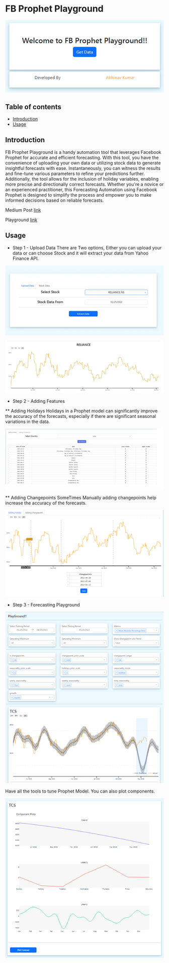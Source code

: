 # FB Prophet Playground

![head](assets/head1.PNG)


## Table of contents
* [Introduction](#introduction)
* [Usage](#usage)


## Introduction
 FB Prophet Playground is a handy automation tool that leverages Facebook Prophet for accurate and efficient forecasting. With this tool, you have the convenience of uploading your own data or utilizing stock data to generate insightful forecasts with ease. Instantaneously, you can witness the results and fine-tune various parameters to refine your predictions further. Additionally, the tool allows for the inclusion of holiday variables, enabling more precise and directionally correct forecasts. Whether you're a novice or an experienced practitioner, this Forecasting Automation using Facebook Prophet is designed to simplify the process and empower you to make informed decisions based on reliable forecasts.

Medium Post [link](https://abhinavk910.medium.com/fb-prophet-playground-15286a9f141e)

Playground [link](https://time-series-forecasting.onrender.com/)

## Usage

* Step 1 - Upload Data
There are Two options, Either you can upload your data or can choose Stock and it will extract your data from Yahoo Finance API.

![step1](assets/head2.PNG)

![step2 graph](assets/head3.PNG)

* Step 2 - Adding Features

** Adding Holidays
Holidays in a Prophet model can significantly improve the accuracy of the forecasts, especially if there are significant seasonal variations in the data.

![step2 holiday](assets/head4.PNG)

** Adding Changepoints
SomeTimes Manually adding changepoints help increase the accuracy of the forecasts.

![step2 changepoints](assets/head5.PNG)

* Step 3 - Forecasting Playground
 
![step3 playground](assets/head6.PNG)

Have all the tools to tune Prophet Model. You can also plot components.

![step3 components](assets/head7.PNG)


